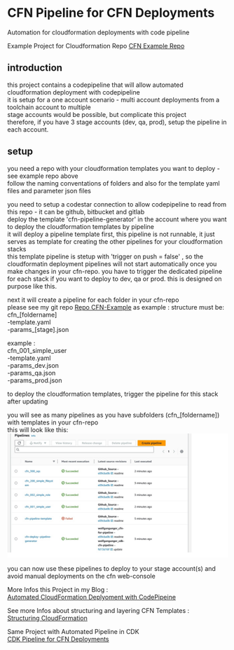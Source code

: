 # CFN Pipeline for CFN Deployments
Automation for cloudformation deployments with code pipeline


  
Example Project for Cloudformation Repo
<a href="https://github.com/wolfgangunger/cfn-for-pipeline" target="_blank">CFN Example Repo</a>   
  

   
## introduction
this project contains a codepipeline that will allow automated cloudformation deployment with codepipeline  
it is setup for a one account scenario - multi account deployments from a toolchain account to multiple  
stage accounts would be possible, but complicate this project   
therefore, if you have 3 stage accounts (dev, qa, prod), setup the pipeline in each account.  


## setup
you need a repo with your cloudformation templates you want to deploy - see example repo above  
follow the naming conventations of folders and also for the template yaml files and parameter json files  

you need to setup a codestar connection to allow codepipeline to read from this repo - it can be github, bitbucket and gitlab  
deploy the template 'cfn-pipeline-generator' in the account where you want to deploy the cloudformation templates by pipeline  
it will deploy a pipeline template first, this pipeline is not runnable, it just serves as template for creating the other pipelines for your cloudformation stacks  
this template pipeline is stetup with 'trigger on push = false' , so the cloudformatin deployment pipelines will not 
start automatically once you make changes in your cfn-repo. 
you have to trigger the dedicated pipeline for each stack if you want to deploy to dev, qa or prod. this is designed on purpose like this.  



next it will create a pipeline for each folder in your cfn-repo  
please see my git repo 
[Repo CFN-Example](https://github.com/wolfgangunger/cfn-for-pipeline)
 as example :
structure must be:   
cfn_[foldername]  
-template.yaml  
-params_[stage].json  

example :   
cfn_001_simple_user  
-template.yaml  
-params_dev.json  
-params_qa.json  
-params_prod.json  

to deploy the cloudformation templates, trigger the pipeline for this stack after updating  

you will see as many pipelines as you have subfolders (cfn_[foldername]) with templates in your cfn-repo  
this will look like this:  
![image](https://github.com/wolfgangunger/cdk-cfn-pipeline/blob/main/pipeline-cfn2.jpg)


you can now use these pipelines to deploy to your stage account(s) and avoid manual deployments on the cfn web-console  


More Infos this Project in my Blog :  
<a href="https://www.sccbrasil.com/blog/aws/cfn-structure.html" target="_blank">Automated CloudFormation Deplyoment with CodePipeine</a>  

See more Infos about structuring and layering CFN Templates :  
<a href="https://www.sccbrasil.com/blog/aws/cfn-structure.html" target="_blank">Structuring CloudFormation</a>  


Same Project with Automated Pipeline in CDK  
<a href="https://github.com/wolfgangunger/cdk-cfn-pipeline" target="_blank">CDK Pipeline for CFN Deployments</a>   